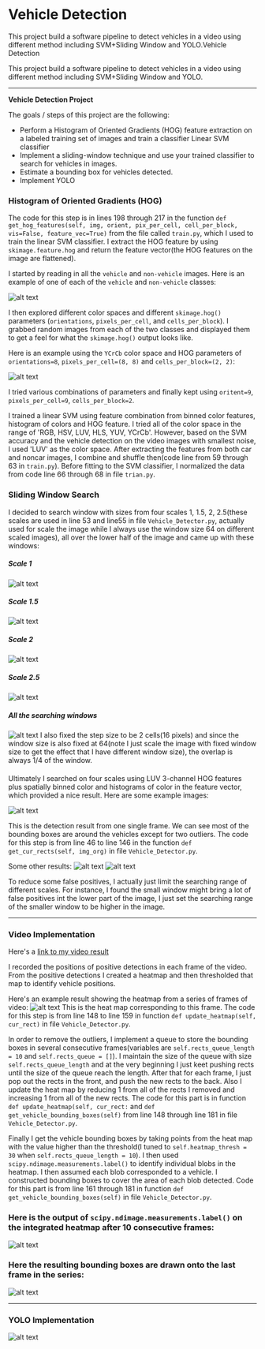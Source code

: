 # Vehicle Detection

This project build a software pipeline to detect vehicles in a video using different method including SVM+Sliding Window and YOLO.Vehicle Detection

This project build a software pipeline to detect vehicles in a video using different method including SVM+Sliding Window and YOLO.

---

**Vehicle Detection Project**

The goals / steps of this project are the following:

* Perform a Histogram of Oriented Gradients (HOG) feature extraction on a labeled training set of images and train a classifier Linear SVM classifier
* Implement a sliding-window technique and use your trained classifier to search for vehicles in images.
* Estimate a bounding box for vehicles detected.
* Implement YOLO

[//]: # "Image References"
[image1]: ./output_images/car_not_car.png
[image2]: ./output_images/HOG_example.jpg
[image3]: ./output_images/window_scale1.png
[image4]: ./output_images/window_scale1.5.png
[image5]: ./output_images/window_scale2.png
[image6]: ./output_images/window_scale2.5.png
[image7]: ./output_images/all_windows.png
[image8]: ./output_images/all_detections_single_frame1.png
[image9]: ./output_images/all_detections_single_frame2.png
[image10]: ./output_images/all_detections_single_frame7.png
[image11]: ./output_images/heatmap_frame1.png
[image12]: ./output_images/labeld.png
[image13]: ./output_images/detected.png
[Image14]: ./output_images/yolo.png

### Histogram of Oriented Gradients (HOG)

The code for this step is in lines 198 through 217 in the function `def get_hog_features(self, img, orient, pix_per_cell, cell_per_block, vis=False, feature_vec=True)` from the file called `train.py`, which I used to train the linear SVM classifier. I extract the HOG feature by using `skimage.feature.hog` and return the feature vector(the HOG features on the image are flattened).

I started by reading in all the `vehicle` and `non-vehicle` images.  Here is an example of one of each of the `vehicle` and `non-vehicle` classes:

![alt text][image1]

I then explored different color spaces and different `skimage.hog()` parameters (`orientations`, `pixels_per_cell`, and `cells_per_block`).  I grabbed random images from each of the two classes and displayed them to get a feel for what the `skimage.hog()` output looks like.

Here is an example using the `YCrCb` color space and HOG parameters of `orientations=8`, `pixels_per_cell=(8, 8)` and `cells_per_block=(2, 2)`:


![alt text][image2]

I tried various combinations of parameters and finally kept using `oritent=9`, `pixels_per_cell=9`, `cells_per_block=2`.

I trained a linear SVM using feature combination from binned color features, histogram of colors and HOG feature. I tried all of the color space in the range of 'RGB, HSV, LUV, HLS, YUV, YCrCb'. However, based on the SVM accuracy and the vehicle detection on the video images with smallest noise, I used 'LUV' as the color space.  After extracting the features from both car and noncar images, I combine and shuffle then(code line from 59 through 63 in `train.py`). Before fitting to the SVM classifier, I normalized the data from code line 66 through 68 in file `trian.py`.

### Sliding Window Search

I decided to search window with sizes from four scales 1, 1.5, 2, 2.5(these scales are used in line 53 and line55 in file `Vehicle_Detector.py`, actually used for scale the image while I always use the window size 64 on different scaled images), all over the lower half of the image and came up with these windows:
##### Scale 1
![alt text][image3]
##### Scale 1.5
![alt text][image4]
##### Scale 2
![alt text][image5]
##### Scale 2.5
![alt text][image6]
##### All the searching windows
![alt text][image7]
I also fixed the step size to be 2 cells(16 pixels) and since the window size is also fixed at 64(note I just scale the image with fixed window size to get the effect that I have different window size), the overlap is always 1/4 of the window.

#### 

Ultimately I searched on four scales using LUV 3-channel HOG features plus spatially binned color and histograms of color in the feature vector, which provided a nice result.  Here are some example images:

![alt text][image8]

This is the detection result from one single frame. We can see most of the bounding boxes are around the vehicles except for two outliers. The code for this step is from line 46 to line 146 in the function `def get_cur_rects(self, img_org)` in file `Vehicle_Detector.py`.

Some other results:
![alt text][image9]
![alt text][image10]

To reduce some false positives, I actually just limit the searching range of different scales. For instance, I found the small window might bring a lot of false positives int the lower part of the image, I just set the searching range of the smaller window to be higher in the image.

---

### Video Implementation

Here's a [link to my video result](https://youtu.be/MQZySgs-ncw)

I recorded the positions of positive detections in each frame of the video.  From the positive detections I created a heatmap and then thresholded that map to identify vehicle positions. 

Here's an example result showing the heatmap from a series of frames of video:
![alt text][image11]
This is the heat map corresponding to this frame. The code for this step is from line 148 to line 159 in function `def update_heatmap(self, cur_rect)` in file `Vehicle_Detector.py`. 

In order to remove the outliers, I implement a queue to store the bounding boxes in several consecutive frames(variables are `self.rects_queue_length = 10` and `self.rects_queue = []`). I maintain the size of the queue with size `self.rects_queue_length` and at the very beginning I just keet pushing rects until the size of the queue reach the length. After that for each frame, I just pop out the rects in the front, and push the new rects to the back. Also I update the heat map by reducing 1 from all of the rects I removed and increasing 1 from all of the new rects. The code for this part is in function `def update_heatmap(self, cur_rect:` and `def get_vehicle_bounding_boxes(self)` from line 148 through line 181 in file `Vehicle_Detector.py`.

Finally I get the vehicle bounding boxes by taking points from the heat map with the value higher than the threshold(I tuned to `self.heatmap_thresh = 30` when `self.rects_queue_length = 10`).  I then used `scipy.ndimage.measurements.label()` to identify individual blobs in the heatmap.  I then assumed each blob corresponded to a vehicle.  I constructed bounding boxes to cover the area of each blob detected. Code for this part is from line 161 through 181 in function `def get_vehicle_bounding_boxes(self)` in file `Vehicle_Detector.py`.

### Here is the output of `scipy.ndimage.measurements.label()` on the integrated heatmap after 10 consecutive frames:
![alt text][image12]

### Here the resulting bounding boxes are drawn onto the last frame in the series:
![alt text][image13]

---

### YOLO Implementation

![alt text][image14]
